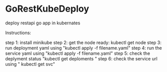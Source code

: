 # GoRestKubeDeploy

deploy restapi go app in kubernates 

Instructions:

step 1:  install minikube
step 2:  get the node ready: kubectl get node
step 3: run deployment yaml using "kubectl apply -f filename.yaml"
step 4: run the service yaml using "kubectl apply -f filename.yaml"
step 5: check the deplyment status "kubectl get deploments "
step 6: check the service url using " kubectl get svc"
